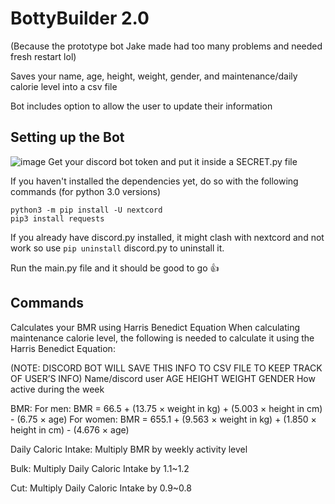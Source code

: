 # BottyBuilder 2.0

(Because the prototype bot Jake made had too many problems and needed fresh restart lol)

Saves your name, age, height, weight, gender, and maintenance/daily calorie level into a csv file 

Bot includes option to allow the user to update their information

## Setting up the Bot

![image](https://github.com/sadjake/BottyBuilder-New-/assets/66497192/309185f4-41e5-499d-9a1b-2d4d7b45a87b)
Get your discord bot token and put it inside a SECRET.py file

If you haven't installed the dependencies yet, do so with the following commands (for python 3.0 versions)
```
python3 -m pip install -U nextcord
pip3 install requests
```
If you already have discord.py installed, it might clash with nextcord and not work so use ```pip uninstall``` discord.py to uninstall it.

Run the main.py file and it should be good to go :thumbsup:

## Commands

Calculates your BMR using Harris Benedict Equation
When calculating maintenance calorie level, the following is needed to calculate it using the Harris Benedict Equation:

(NOTE: DISCORD BOT WILL SAVE THIS INFO TO CSV FILE TO KEEP TRACK OF USER’S INFO)
Name/discord user
AGE
HEIGHT
WEIGHT
GENDER
How active during the week

BMR:
For men: BMR = 66.5 + (13.75 × weight in kg) + (5.003 × height in cm) - (6.75 × age)
For women: BMR = 655.1 + (9.563 × weight in kg) + (1.850 × height in cm) - (4.676 × age)

Daily Caloric Intake:
Multiply BMR by weekly activity level

Bulk:
Multiply Daily Caloric Intake by 1.1~1.2

Cut:
Multiply Daily Caloric Intake by 0.9~0.8


